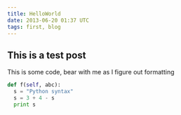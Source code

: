 ```yaml
---
title: HelloWorld
date: 2013-06-20 01:37 UTC
tags: first, blog
---
```


This is a test post
---
This is some code, bear with me as I
figure out formatting


```python
def f(self, abc):
  s = "Python syntax"
  s = 3 + 4 - s
  print s
```

